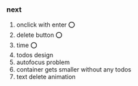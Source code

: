 ### next

1. onclick with enter ⭕
2. delete button ⭕
3. time ⭕
4. todos design
5. autofocus problem
6. container gets smaller without any todos
7. text delete animation
